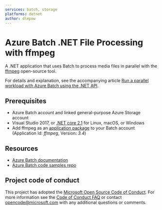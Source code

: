 ```yaml
---
services: batch, storage
platforms: dotnet
author: dlepow
---
```


# Azure Batch .NET File Processing with ffmpeg

A .NET application that uses Batch to process media files in parallel with the [ffmpeg](http://ffmpeg.org/) open-source tool. 

For details and explanation, see the accompanying article [Run a parallel workload with Azure Batch using the .NET API](https://docs.microsoft.com/azure/batch/tutorial-parallel-dotnet).


## Prerequisites

- Azure Batch account and linked general-purpose Azure Storage account
- Visual Studio 2017, or [.NET core 2.1](https://www.microsoft.com/net/download/dotnet-core/2.1) for Linux, macOS, or Windows
- Add ffmpeg as an [application package](https://docs.microsoft.com/azure/batch/batch-application-packages) to your Batch account (Application Id: *ffmpeg*, Version: *3.4*)

## Resources

- [Azure Batch documentation](https://docs.microsoft.com/azure/batch/)
- [Azure Batch code samples repo](https://github.com/Azure-Samples/azure-batch-samples)

## Project code of conduct

This project has adopted the [Microsoft Open Source Code of Conduct](https://opensource.microsoft.com/codeofconduct/). For more information see the [Code of Conduct FAQ](https://opensource.microsoft.com/codeofconduct/faq/) or contact [opencode@microsoft.com](mailto:opencode@microsoft.com) with any additional questions or comments.
